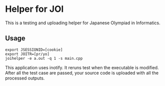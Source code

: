 # Helper for JOI

This is a testing and uploading helper for Japanese Olympiad in Informatics.

## Usage

```
export JSESSIONID=[cookie]
export JOITR=[pr/yo]
joihelper -e a.out -q 1 -s main.cpp
```

This application uses inotify. It reruns test when the executable is modified. After all the test case are passed, your source code is uploaded with all the processed outputs.
